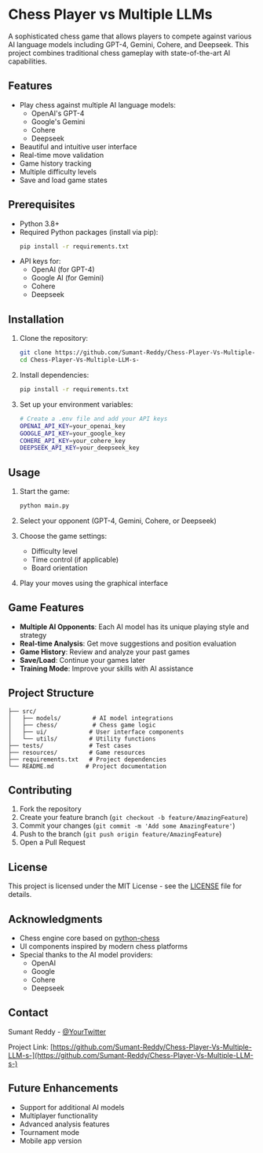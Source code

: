 # Chess Player vs Multiple LLMs

A sophisticated chess game that allows players to compete against various AI language models including GPT-4, Gemini, Cohere, and Deepseek. This project combines traditional chess gameplay with state-of-the-art AI capabilities.

## Features

- Play chess against multiple AI language models:
  - OpenAI's GPT-4
  - Google's Gemini
  - Cohere
  - Deepseek
- Beautiful and intuitive user interface
- Real-time move validation
- Game history tracking
- Multiple difficulty levels
- Save and load game states

## Prerequisites

- Python 3.8+
- Required Python packages (install via pip):
  ```bash
  pip install -r requirements.txt
  ```
- API keys for:
  - OpenAI (for GPT-4)
  - Google AI (for Gemini)
  - Cohere
  - Deepseek

## Installation

1. Clone the repository:
   ```bash
   git clone https://github.com/Sumant-Reddy/Chess-Player-Vs-Multiple-LLM-s-.git
   cd Chess-Player-Vs-Multiple-LLM-s-
   ```

2. Install dependencies:
   ```bash
   pip install -r requirements.txt
   ```

3. Set up your environment variables:
   ```bash
   # Create a .env file and add your API keys
   OPENAI_API_KEY=your_openai_key
   GOOGLE_API_KEY=your_google_key
   COHERE_API_KEY=your_cohere_key
   DEEPSEEK_API_KEY=your_deepseek_key
   ```

## Usage

1. Start the game:
   ```bash
   python main.py
   ```

2. Select your opponent (GPT-4, Gemini, Cohere, or Deepseek)

3. Choose the game settings:
   - Difficulty level
   - Time control (if applicable)
   - Board orientation

4. Play your moves using the graphical interface

## Game Features

- **Multiple AI Opponents**: Each AI model has its unique playing style and strategy
- **Real-time Analysis**: Get move suggestions and position evaluation
- **Game History**: Review and analyze your past games
- **Save/Load**: Continue your games later
- **Training Mode**: Improve your skills with AI assistance

## Project Structure

```
├── src/
│   ├── models/         # AI model integrations
│   ├── chess/          # Chess game logic
│   ├── ui/            # User interface components
│   └── utils/         # Utility functions
├── tests/             # Test cases
├── resources/         # Game resources
├── requirements.txt   # Project dependencies
└── README.md         # Project documentation
```

## Contributing

1. Fork the repository
2. Create your feature branch (`git checkout -b feature/AmazingFeature`)
3. Commit your changes (`git commit -m 'Add some AmazingFeature'`)
4. Push to the branch (`git push origin feature/AmazingFeature`)
5. Open a Pull Request

## License

This project is licensed under the MIT License - see the [LICENSE](LICENSE) file for details.

## Acknowledgments

- Chess engine core based on [python-chess](https://python-chess.readthedocs.io/)
- UI components inspired by modern chess platforms
- Special thanks to the AI model providers:
  - OpenAI
  - Google
  - Cohere
  - Deepseek

## Contact

Sumant Reddy - [@YourTwitter](https://twitter.com/YourTwitter)

Project Link: [https://github.com/Sumant-Reddy/Chess-Player-Vs-Multiple-LLM-s-](https://github.com/Sumant-Reddy/Chess-Player-Vs-Multiple-LLM-s-)

## Future Enhancements

- Support for additional AI models
- Multiplayer functionality
- Advanced analysis features
- Tournament mode
- Mobile app version